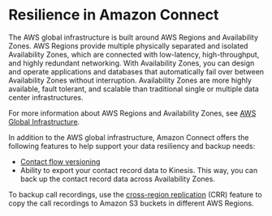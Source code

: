# Resilience in Amazon Connect<a name="disaster-recovery-resiliency"></a>

The AWS global infrastructure is built around AWS Regions and Availability Zones\. AWS Regions provide multiple physically separated and isolated Availability Zones, which are connected with low\-latency, high\-throughput, and highly redundant networking\. With Availability Zones, you can design and operate applications and databases that automatically fail over between Availability Zones without interruption\. Availability Zones are more highly available, fault tolerant, and scalable than traditional single or multiple data center infrastructures\. 

For more information about AWS Regions and Availability Zones, see [AWS Global Infrastructure](http://aws.amazon.com/about-aws/global-infrastructure/)\.

In addition to the AWS global infrastructure, Amazon Connect offers the following features to help support your data resiliency and backup needs:
+ [Contact flow versioning](rollback.md) 
+ Ability to export your contact record data to Kinesis\. This way, you can back up the contact record data across Availability Zones\. 

To backup call recordings, use the [cross\-region replication](https://docs.aws.amazon.com/AmazonS3/latest/dev/replication.html) \(CRR\) feature to copy the call recordings to Amazon S3 buckets in different AWS Regions\.